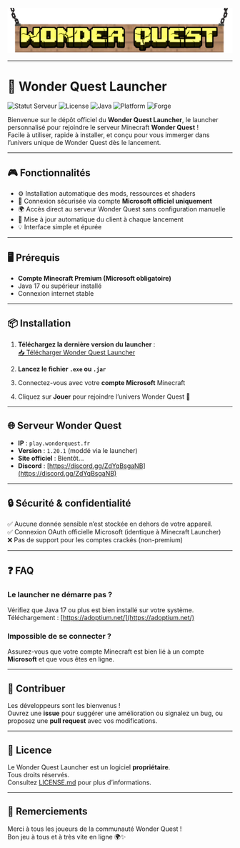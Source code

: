 ![Bannière Wonder Quest](WQ_Banner_rmv.png)

---

# 🚀 Wonder Quest Launcher

![Statut Serveur](https://img.shields.io/endpoint?url=https://raw.githubusercontent.com/AS4MC/WONDERQUESTLAUNCHER/main/status.json)
![License](https://img.shields.io/badge/license-Private-red)
![Java](https://img.shields.io/badge/java-17%2B-blue)
![Platform](https://img.shields.io/badge/platform-Windows%20%7C%20Mac%20%7C%20Linux-green)
![Forge](https://img.shields.io/badge/forge-1.20.1-orange)



Bienvenue sur le dépôt officiel du **Wonder Quest Launcher**, le launcher personnalisé pour rejoindre le serveur Minecraft **Wonder Quest** !  
Facile à utiliser, rapide à installer, et conçu pour vous immerger dans l’univers unique de Wonder Quest dès le lancement.

---

## 🎮 Fonctionnalités

- ⚙️ Installation automatique des mods, ressources et shaders
- 🔐 Connexion sécurisée via compte **Microsoft officiel uniquement**
- 🌍 Accès direct au serveur Wonder Quest sans configuration manuelle
- 🔄 Mise à jour automatique du client à chaque lancement
- 💡 Interface simple et épurée

---

## 🖥️ Prérequis

- **Compte Minecraft Premium (Microsoft obligatoire)**
- Java 17 ou supérieur installé
- Connexion internet stable

---

## 📦 Installation

1. **Téléchargez la dernière version du launcher** :  
   [📥 Télécharger Wonder Quest Launcher](https://example.com/download)

2. **Lancez le fichier `.exe` ou `.jar`**

3. Connectez-vous avec votre **compte Microsoft** Minecraft

4. Cliquez sur **Jouer** pour rejoindre l’univers Wonder Quest 🌟

---

## 🌐 Serveur Wonder Quest

- **IP** : `play.wonderquest.fr`
- **Version** : `1.20.1` (moddé via le launcher)
- **Site officiel** : Bientôt...
- **Discord** : [https://discord.gg/ZdYqBsgaNB](https://discord.gg/ZdYqBsgaNB)

---

## 🔒 Sécurité & confidentialité

✅ Aucune donnée sensible n’est stockée en dehors de votre appareil.  
✅ Connexion OAuth officielle Microsoft (identique à Minecraft Launcher)  
❌ Pas de support pour les comptes crackés (non-premium)

---

## ❓ FAQ

### Le launcher ne démarre pas ?
Vérifiez que Java 17 ou plus est bien installé sur votre système. Téléchargement : [https://adoptium.net/](https://adoptium.net/)

### Impossible de se connecter ?
Assurez-vous que votre compte Minecraft est bien lié à un compte **Microsoft** et que vous êtes en ligne.

---

## 🤝 Contribuer

Les développeurs sont les bienvenus !  
Ouvrez une **issue** pour suggérer une amélioration ou signalez un bug, ou proposez une **pull request** avec vos modifications.

---

## 📄 Licence

Le Wonder Quest Launcher est un logiciel **propriétaire**.  
Tous droits réservés.  
Consultez [LICENSE.md](./LICENSE.md) pour plus d’informations.

---

## 🧡 Remerciements

Merci à tous les joueurs de la communauté Wonder Quest !  
Bon jeu à tous et à très vite en ligne 🌍✨
